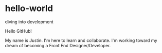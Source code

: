 # hello-world
diving into development


Hello GitHub!


My name is Justin.  I'm here to learn and collaborate.  I'm working toward my dream of becoming a Front End Designer/Developer.
